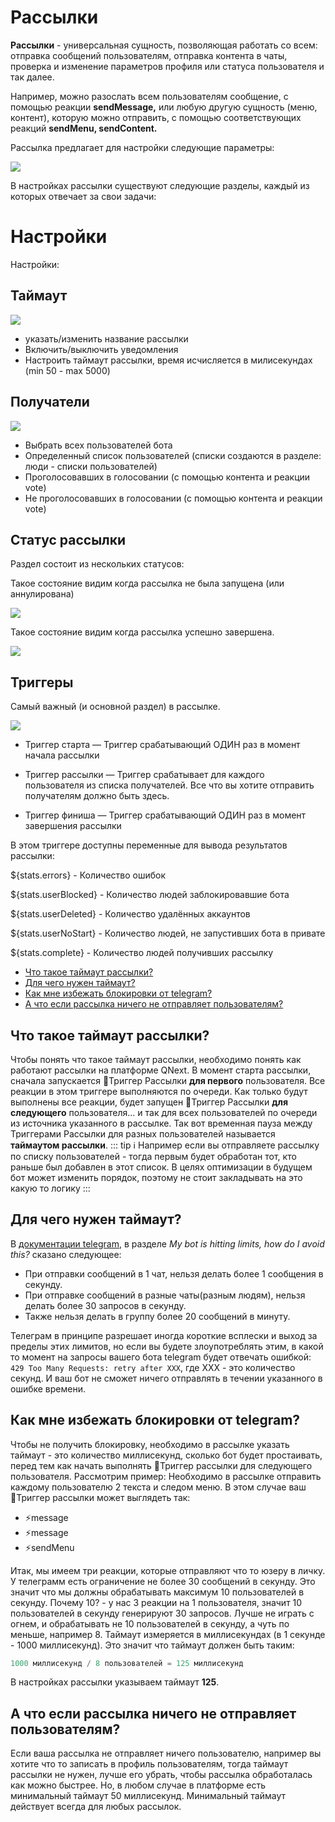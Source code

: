 # Рассылки

**Рассылки** - универсальная сущность, позволяющая работать со всем: отправка сообщений пользователям, отправка контента в чаты, проверка и изменение параметров профиля или статуса пользователя и так далее.

Например,  можно разослать всем пользователям сообщение, с помощью реакции **sendMessage,** или любую другую сущность (меню, контент), которую можно отправить, с помощью соответствующих реакций **sendMenu, sendContent.**

Рассылка предлагает для настройки следующие параметры:

![](./1.png)

В настройках рассылки существуют следующие разделы, каждый из которых отвечает за свои задачи:
# Настройки
Настройки:
## Таймаут
![](./2.png)
* указать/изменить название рассылки
* Включить/выключить уведомления
* Настроить таймаут рассылки, время исчисляется в милисекундах (min 50 - max 5000)

## Получатели

![](./3.png)
* Выбрать всех пользователей бота
* Определенный список пользователей (списки создаются в разделе: люди - списки пользователей)
* Проголосовавших в голосовании (с помощью контента и реакции vote)
* Не проголосовавших в голосовании (с помощью контента и реакции vote)

## Статус рассылки

Раздел состоит из нескольких статусов:

Такое состояние видим когда рассылка не была запущена (или аннулирована)

![](./4.png)

Такое состояние видим когда рассылка успешно завершена.

![](./5.png)

## Триггеры

Самый важный (и основной раздел) в рассылке.

![](./6.png)
* Триггер старта — Триггер срабатывающий ОДИН раз в момент начала рассылки


* Триггер рассылки — Триггер срабатывает для каждого пользователя из списка получателей. Все что вы хотите отправить получателям должно быть здесь.


* Триггер финиша — Триггер срабатывающий ОДИН раз в момент завершения рассылки

В этом триггере доступны переменные для вывода результатов рассылки:

${stats.errors} - Количество ошибок

${stats.userBlocked} - Количество людей заблокировавшие бота

${stats.userDeleted} - Количество удалённых аккаунтов

${stats.userNoStart} - Количество людей, не запустивших бота в привате

${stats.complete} - Количество людей получивших рассылку


* [Что такое таймаут рассылки?](#что-такое-таимаут-рассылки?)
* [Для чего нужен таймаут?](#для-чего-нужен-таимаут?)
* [Как мне избежать блокировки от telegram?](#как-мне-избежать-блокировки-от-telegram?)
* [А что если рассылка ничего не отправляет пользователям?](#а-что-если-рассылка-ничего-не-отправляет-пользователям?)


## Что такое таймаут рассылки?

Чтобы понять что такое таймаут рассылки, необходимо понять как работают рассылки на платформе QNext. В момент старта рассылки, сначала запускается 🔗Триггер Рассылки **для первого** пользователя. Все реакции в этом триггере выполняются по очереди. Как только будут выполнены все реакции, будет запущен 🔗Триггер Рассылки **для следующего** пользователя... и так для всех пользователей по очереди из источника указанного в рассылке. Так вот временная пауза между Триггерами Рассылки для разных пользователей называется **таймаутом рассылки**.
::: tip ℹ️
Например если вы отправляете рассылку по списку пользователей - тогда первым будет обработан тот, кто раньше был добавлен в этот список. В целях оптимизации в будущем бот может изменить порядок, поэтому не стоит закладывать на это какую то логику
:::
## Для чего нужен таймаут?

В [документации telegram](https://core.telegram.org/bots/faq#broadcasting-to-users), в разделе _My bot is hitting limits, how do I avoid this?_ сказано следующее:
* При отправки сообщений в 1 чат, нельзя делать более 1 сообщения в секунду.
* При отправке сообщений в разные чаты(разным людям), нельзя делать более 30 запросов в секунду.
* Также нельзя делать в группу более 20 сообщений в минуту.

Телеграм в принципе разрешает иногда короткие всплески и выход за пределы этих лимитов, но если вы будете злоупотреблять этим, в какой то момент на запросы вашего бота telegram будет отвечать ошибкой: `429 Too Many Requests: retry after XXX`, где XXX - это количество секунд. И ваш бот не сможет ничего отправлять в течении указанного в ошибке времени.
## Как мне избежать блокировки от telegram?

Чтобы не получить блокировку, необходимо в рассылке указать таймаут - это количество миллисекунд, сколько бот будет простаивать, перед тем как начать выполнять 🔗Триггер рассылки для следующего пользователя. Рассмотрим пример: Необходимо в рассылке отправить каждому пользователю 2 текста и следом меню. В этом случае ваш 🔗Триггер рассылки может выглядеть так:
* ⚡️message 
* ⚡️message 
* ⚡️sendMenu

Итак, мы имеем три реакции, которые отправляют что то юзеру в личку. У телеграмм есть ограничение не более 30 сообщений в секунду. Это значит что мы должны обрабатывать максимум 10 пользователей в секунду. Почему 10? - у нас 3 реакции на 1 пользователя, значит 10 пользователей в секунду генерируют 30 запросов. Лучше не играть с огнем, и обрабатывать не 10 пользователей в секунду, а чуть по меньше, например 8. Таймаут измеряется в миллисекундах (в 1 секунде - 1000 миллисекунд). Это значит что таймаут должен быть таким: 
```js 
1000 миллисекунд / 8 пользователей = 125 миллисекунд
```

В настройках рассылки указываем таймаут **125**.


## А что если рассылка ничего не отправляет пользователям?

Если ваша рассылка не отправляет ничего пользователю, например вы хотите что то записать в профиль пользователям, тогда таймаут рассылки не нужен, лучше его убрать, чтобы рассылка обработалась как можно быстрее. Но, в любом случае в платформе есть минимальный таймаут 50 миллисекунд. Минимальный таймаут действует всегда для любых рассылок. 




